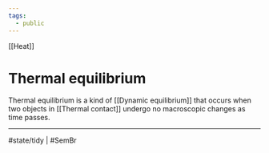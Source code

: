 ```yaml
---
tags:
  - public
---
```

[[Heat]]
# Thermal equilibrium
Thermal equilibrium is a kind of [[Dynamic equilibrium]] 
that occurs when two objects in [[Thermal contact]] 
undergo no macroscopic changes as time passes.

---
#state/tidy | #SemBr 
